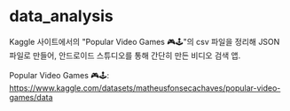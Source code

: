 # data_analysis
Kaggle 사이트에서의 "Popular Video Games 🎮🕹️"의 csv 파일을 정리해 JSON 파일로 만들어,
안드로이드 스튜디오를 통해 간단히 만든 비디오 검색 앱. <br/><br/>
Popular Video Games 🎮🕹️: https://www.kaggle.com/datasets/matheusfonsecachaves/popular-video-games/data
